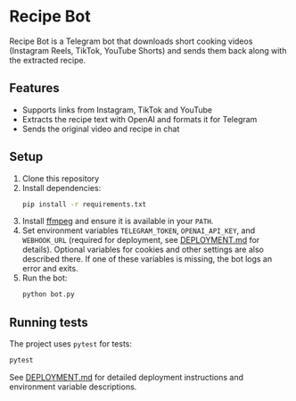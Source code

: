 # Recipe Bot

Recipe Bot is a Telegram bot that downloads short cooking videos (Instagram Reels, TikTok, YouTube Shorts) and sends them back along with the extracted recipe.

## Features
- Supports links from Instagram, TikTok and YouTube
- Extracts the recipe text with OpenAI and formats it for Telegram
- Sends the original video and recipe in chat

## Setup
1. Clone this repository
2. Install dependencies:
   ```bash
   pip install -r requirements.txt
   ```
3. Install [ffmpeg](https://ffmpeg.org/) and ensure it is available in your `PATH`.
4. Set environment variables `TELEGRAM_TOKEN`, `OPENAI_API_KEY`, and `WEBHOOK_URL` (required for deployment, see [DEPLOYMENT.md](DEPLOYMENT.md) for details). Optional variables for cookies and other settings are also described there.
   If one of these variables is missing, the bot logs an error and exits.
5. Run the bot:
   ```bash
   python bot.py
   ```

## Running tests
The project uses `pytest` for tests:
```bash
pytest
```

See [DEPLOYMENT.md](DEPLOYMENT.md) for detailed deployment instructions and environment variable descriptions.

